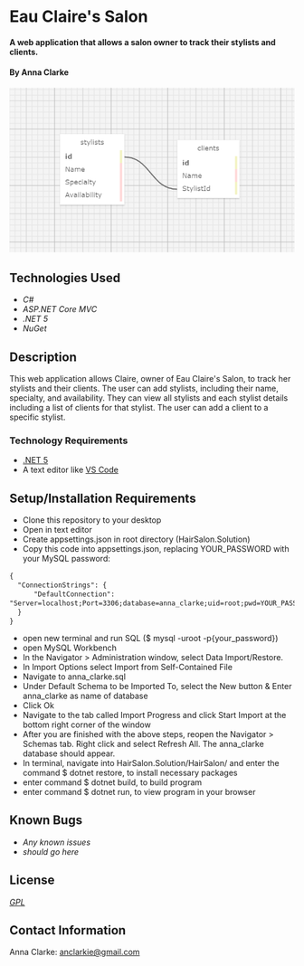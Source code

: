 # Eau Claire's Salon

#### A web application that allows a salon owner to track their stylists and clients.

#### By Anna Clarke

<img src="HairSalon/wwwroot/img/database.png">

## Technologies Used

* _C#_
* _ASP.NET Core MVC_
* _.NET 5_
* _NuGet_

## Description

This web application allows Claire, owner of Eau Claire's Salon, to track her stylists and their clients. The user can add stylists, including their name, specialty, and availability. They can view all stylists and each stylist details including a list of clients for that stylist. The user can add a client to a specific stylist.

### Technology Requirements

* [.NET 5](https://dotnet.microsoft.com/download/dotnet/5.0)
* A text editor like [VS Code](https://code.visualstudio.com/)

## Setup/Installation Requirements

* Clone this repository to your desktop
* Open in text editor
* Create appsettings.json in root directory (HairSalon.Solution)
* Copy this code into appsettings.json, replacing YOUR_PASSWORD with your MySQL password:
```
{
  "ConnectionStrings": {
      "DefaultConnection": "Server=localhost;Port=3306;database=anna_clarke;uid=root;pwd=YOUR_PASSWORD;"
  }
}
```
* open new terminal and run SQL ($ mysql -uroot -p{your_password})
* open MySQL Workbench
* In the Navigator > Administration window, select Data Import/Restore.
* In Import Options select Import from Self-Contained File
* Navigate to anna_clarke.sql
* Under Default Schema to be Imported To, select the New button & Enter anna_clarke as name of database
* Click Ok
* Navigate to the tab called Import Progress and click Start Import at the bottom right corner of the window
* After you are finished with the above steps, reopen the Navigator > Schemas tab. Right click and select Refresh All. The anna_clarke database should appear.
* In terminal, navigate into HairSalon.Solution/HairSalon/ and enter the command $ dotnet restore, to install necessary packages
* enter command $ dotnet build, to build program
* enter command $ dotnet run, to view program in your browser

## Known Bugs

* _Any known issues_
* _should go here_

## License

_[GPL](https://opensource.org/licenses/gpl-license)_

## Contact Information

Anna Clarke: <anclarkie@gmail.com> 